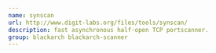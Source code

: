 ```yaml
---
name: synscan
url: http://www.digit-labs.org/files/tools/synscan/
description: fast asynchronous half-open TCP portscanner.
group: blackarch blackarch-scanner
---
```


